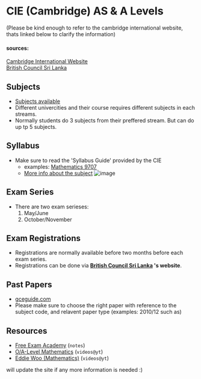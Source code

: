 # CIE (Cambridge) AS & A Levels
(Please be kind enough to refer to the cambridge international website, thats linked below to clarify the information)
<br>

#### sources: 
[Cambridge International Website](https://www.cambridgeinternational.org/programmes-and-qualifications/cambridge-advanced/) <br>
[British Council Sri Lanka](https://www.britishcouncil.lk/exam/school-exams)

## Subjects
* [Subjects available](https://www.cambridgeinternational.org/programmes-and-qualifications/cambridge-advanced/cambridge-international-as-and-a-levels/subjects/)
* Different univercities and their course requires different subjects in each streams. 
* Normally students do 3 subjects from  their preffered stream. But can do up tp 5 subjects.

## Syllabus 
* Make sure to read the 'Syllabus Guide' provided by the CIE
    * examples: [Mathematics 9707](https://www.cambridgeinternational.org/Images/597421-2023-2025-syllabus.pdf)
    * [More info about the subject](https://www.cambridgeinternational.org/programmes-and-qualifications/cambridge-international-as-and-a-level-mathematics-9709/)
    ![image](https://github.com/lazydukk/a.levels/assets/114676073/81453686-b87f-47d1-ad63-68851d62babe)


## Exam Series
* There are two exam serieses: <br>
    1. May/June
    2. October/November

## Exam Registrations 
* Registrations are normally available before two months before each exam series.
* Registrations can be done via <b>[British Council Sri Lanka](https://www.britishcouncil.lk/exam/school-exams)
's website</b>.

## Past Papers
* [gceguide.com](https://papers.gceguide.com/)
* Please make sure to choose the right paper with reference to the subject code, and relavent paper type (examples: 2010/12 such as)

## Resources 
* [Free Exam Academy](https://www.freeexamacademy.com) (`notes`)
* [O/A-Level Mathematics](https://www.youtube.com/@OA-LevelMathematics) (`videos@yt`)
* [Eddie Woo (Mathematics)](https://www.youtube.com/@misterwootube) (`videos@yt`)


<p>will update the site if any more information is needed :) <p> 

